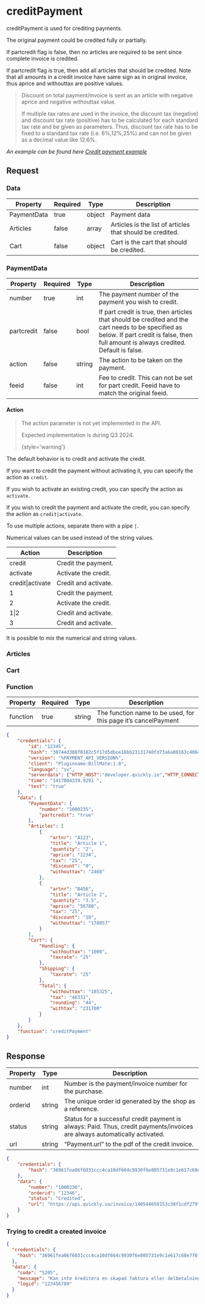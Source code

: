# creditPayment

<include from="Snippets-PaymentAPI.md" element-id="snippet-header"></include>

creditPayment is used for crediting payments.

The original payment could be credited fully or partially.

If partcredit flag is false, then no articles are required to be sent since complete invoice is credited.

If partcredit flag is true, then add all articles that should be credited. Note that all amounts in a credit invoice have same sign as in original invoice, thus aprice and withouttax are positive values.

> Discount on total payment/invoice is sent as an article with negative aprice and negative withouttax value.
> 
> If multiple tax rates are used in the invoice, the discount tax (negative) and discount tax rate (positive) has to be calculated for each standard tax rate and be given as parameters. Thus, discount tax rate has to be fixed to a standard tax rate (i.e. 6%,12%,25%) and can not be given as a decimal value like 12.6%.

*An example can be found here [Credit payment example](Credit-payment.md)*

## Request

### Data

| Property     | Required | Type   | Description                                               |
|--------------|----------|--------|-----------------------------------------------------------|
| PaymentData  | true     | object | Payment data                                              |
| Articles     | false    | array  | Articles is the list of articles that should be credited. |
| Cart         | false    | object | Cart is the cart that should be credited.                 |

### PaymentData

| Property   | Required | Type   | Description                                                                                                                                                                                |
|------------|----------|--------|--------------------------------------------------------------------------------------------------------------------------------------------------------------------------------------------|
| number     | true     | int    | The payment number of the payment you wish to credit.                                                                                                                                      |
| partcredit | false    | bool   | If part credit is true, then articles that should be credited and the cart needs to be specified as below. If part credit is false, then full amount is always credited. Default is false. |
| action     | false    | string | The action to be taken on the payment.                                                                                                                                                     |
| feeid      | false    | int    | Fee to credit. This can not be set for part credit. Feeid have to match the original feeid.                                                                                                |

#### Action

> The action parameter is not yet implemented in the API.
> 
> Expected implementation is during Q3 2024.
> 
> {style='warning'}

The default behavior is to credit and activate the credit. 

If you want to credit the payment without activating it, you can specify the action as `credit`.

If you wish to activate an existing credit, you can specify the action as `activate`.

If you wish to credit the payment and activate the credit, you can specify the action as `credit|activate`.

To use multiple actions, separate them with a pipe `|`.

Numerical values can be used instead of the string values.


| Action               | Description          |
|----------------------|----------------------|
| credit               | Credit the payment.  |
| activate             | Activate the credit. |
| credit&#124;activate | Credit and activate. |
| 1                    | Credit the payment.  |
| 2                    | Activate the credit. |
| 1&#124;2             | Credit and activate. |
| 3                    | Credit and activate. |

It is possible to mix the numerical and string values.


### Articles

<include from="Snippets-Request.md" element-id="snippet-articles" />

### Cart

<include from="Snippets-Request.md" element-id="snippet-cart" />

### Function

| Property | Required | Type   | Description                                                    |
|----------|----------|--------|----------------------------------------------------------------|
| function | true     | string | The function name to be used, for this page it’s cancelPayment |

```json
{
    "credentials": {
        "id": "12345",
        "hash": "30744d308f0102c5f17d5dbce18bb23131740fd73a6a00163c4064384395c467ae2a92375f18189a63be95b9a68eaebd3f86f019e33b909d9bf924e88ab74085",
        "version": "%PAYMENT_API_VERSION%",
        "client": "Pluginname:BillMate:1.0",
        "language": "sv",
        "serverdata": {"HTTP_HOST":"developer.qvickly.io","HTTP_CONNECTION":"keep-alive","HTTP_CACHE_CONTROL":"max-age=0","HTTP_ACCEPT":"text\/html,application\/xhtml+xml,application\/xml;q=0.9,image\/webp,*\/*;q=0.8","HTTP_USER_AGENT":"Mozilla\/5.0 (Macintosh; Intel Mac OS X 10_10_1) AppleWebKit\/537.36 (KHTML, like Gecko) Chrome\/39.0.2171.95 Safari\/537.36","HTTP_ACCEPT_ENCODING":"gzip, deflate, sdch","HTTP_ACCEPT_LANGUAGE":"en-US,en;q=0.8","PATH":"\/sbin:\/usr\/sbin:\/bin:\/usr\/bin","SERVER_SOFTWARE":"Apache\/2.2.26 (Amazon)","SERVER_NAME":"developer.qvickly.io","SERVER_ADDR":"172.31.22.88","SERVER_PORT":"80","REMOTE_ADDR":"2.71.114.219","REMOTE_PORT":"53241","GATEWAY_INTERFACE":"CGI\/1.1","SERVER_PROTOCOL":"HTTP\/1.1","REQUEST_METHOD":"GET","QUERY_STRING":"","REQUEST_TIME":1421313644},
        "time": "1417004339.9291 ",
        "test": "true"
    },
    "data": {
        "PaymentData": {
            "number": "1000235",
            "partcredit": "true"
        },
        "Articles": [
            {
                "artnr": "A123",
                "title": "Article 1",
                "quantity": "2",
                "aprice": "1234",
                "tax": "25",
                "discount": "0",
                "withouttax": "2468"
            },
            {
                "artnr": "B456",
                "title": "Article 2",
                "quantity": "3.5",
                "aprice": "56780",
                "tax": "25",
                "discount": "10",
                "withouttax": "178857"
            }
        ],
        "Cart": {
            "Handling": {
                "withouttax": "1000",
                "taxrate": "25"
            },
            "Shipping": {
                "taxrate": "25"
            },
            "Total": {
                "withouttax": "185325",
                "tax": "46331",
                "rounding": "44",
                "withtax": "231700"
            }
        }
    },
    "function": "creditPayment"
}
```

## Response

| Property | Type   | Description                                                                                                                |
|----------|--------|----------------------------------------------------------------------------------------------------------------------------|
| number   | int    | Number is the payment/invoice number for the purchase.                                                                     |
| orderid  | string | The unique order id generated by the shop as a reference.                                                                  |
| status   | string | Status for a successful credit payment is always: Paid. Thus, credit payments/invoices are always automatically activated. |
| url      | string | “Payment.url” to the pdf of the credit invoice.                                                                            |

```json
{
    "credentials": {
        "hash": "36961fea06f6031ccc4ca10df664c9930f6e805731e9c1e617c68e776f0d0b3d7a540018aef546ecb6cccfd6b9be673b86ccdb6ac48b62e8bf86d43cd622c24c"
    },
    "data": {
        "number": "1000236",
        "orderid": "12346",
        "status": "Credited",
        "url": "https://api.qvickly.io/invoice/140544658153c38f1cdf279"
    }
}
```

### Trying to credit a created invoice
```json
{
  "credentials": {
    "hash": "36961fea06f6031ccc4ca10df664c9930f6e805731e9c1e617c68e776f0d0b3d7a540018aef546ecb6cccfd6b9be673b86ccdb6ac48b62e8bf86d43cd622c24c"
  },
  "data": {
    "code": "5205",
    "message": "Kan inte kreditera en skapad faktura eller delbetalnings faktura.",
    "logid": "123456789"
  }
}
```